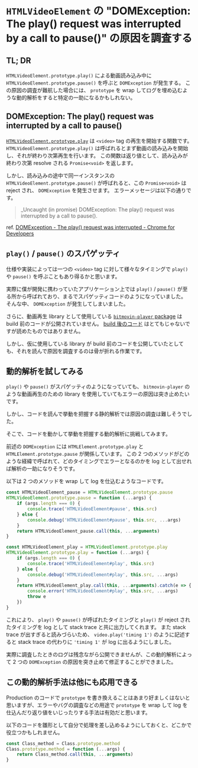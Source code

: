 # `HTMLVideoElement` の "DOMException: The play() request was interrupted by a call to pause()" の原因を調査する

## TL; DR

`HTMLVideoElement.prototype.play()` による動画読み込み中に `HTMLVideoElement.prototype.pause()` を呼ぶと `DOMException` が発生する。
この原因の調査が難航した場合には、 `prototype` を wrap してログを埋め込むような動的解析をすると特定の一助になるかもしれない。

## DOMException: The play() request was interrupted by a call to pause()

[`HTMLVideoElement.prototype.play`](https://developer.mozilla.org/en-US/docs/Web/API/HTMLMediaElement/play) は `<video>` tag の再生を開始する関数です。
`HTMLVideoElement.prototype.play()` は呼ばれるとまず動画の読み込みを開始し、それが終わり次第再生を行います。
この関数は返り値として、読み込みが終わり次第 resolve される `Promise<void>` を返します。

しかし、読み込みの途中で同一インスタンスの `HTMLVideoElement.prototype.pause()` が呼ばれると、この `Promise<void>` は reject され、 `DOMException` を発生させます。
エラーメッセージは以下の通りです。

> _Uncaught (in promise) DOMException: The play() request was interrupted by a call to pause().

ref. [DOMException - The play() request was interrupted - Chrome for Developers](https://developer.chrome.com/blog/play-request-was-interrupted/#what-is-causing-this)

## `play()` / `pause()` のスパゲッティ

仕様や実装によっては一つの `<video>` tag に対して様々なタイミングで `play()` や `pause()` を呼ぶこともあり得るかと思います。

実際に僕が開発に携わっていたアプリケーション上では `play()` / `pause()` が至る所から呼ばれており、まるでスパゲッティコードのようになっていました。
そんな中、 `DOMException` が発生してしまいました。

さらに、動画再生 library として使用している [`bitmovin-player` package](https://www.npmjs.com/package/bitmovin-player) は build 前のコードが公開されていません。
[build 後のコード](https://unpkg.com/bitmovin-player@8.134.0/bitmovinplayer.js) はとてもじゃないですが読めたものではありません。

しかし、仮に使用している library が build 前のコードを公開していたとしても、それを読んで原因を調査するのは骨が折れる作業です。

## 動的解析を試してみる

`play()` や `pause()` がスパゲッティのようになっていても、 `bitmovin-player` のような動画再生のための library を使用していてもエラーの原因は突き止めたいです。

しかし、コードを読んで挙動を把握する静的解析では原因の調査は難しそうでした。

そこで、コードを動かして挙動を把握する動的解析に挑戦してみます。

前述の `DOMException` には `HTMLElement.prototype.play` と `HTMLElement.prototype.pause` が関係しています。
この 2 つのメソッドがどのような経緯で呼ばれて、どのタイミングでエラーとなるのかを log として出せれば解析の一助になりそうです。

以下は 2 つのメソッドを wrap して log を仕込むようなコードです。
```js
const HTMLVideoElement_pause = HTMLVideoElement.prototype.pause
HTMLVideoElement.prototype.pause = function (...args) {
	if (args.length === 0) {
		console.trace('HTMLVideoElement#pause', this.src)
	} else {
		console.debug('HTMLVideoElement#pause', this.src, ...args)
	}
	return HTMLVideoElement_pause.call(this, ...arguments)
}

const HTMLVideoElement_play = HTMLVideoElement.prototype.play
HTMLVideoElement.prototype.play = function (...args) {
	if (args.length === 0) {
		console.trace('HTMLVideoElement#play', this.src)
	} else {
		console.debug('HTMLVideoElement#play', this.src, ...args)
	}
	return HTMLVideoElement_play.call(this, ...arguments).catch(e => {
		console.error('HTMLVideoElement#play', this.src, ...args)
		throw e
	})
}
```

これにより、 `play()` や `pause()` が呼ばれたタイミングと `play()` が reject されたタイミングを log として stack trace と共に出力してくれます。
また stack trace が出すぎると読みづらいため、 `video.play('timing 1')` のように記述すると stack trace の代わりに `'timing 1'` が log に出るようにしました。

実際に調査したときのログは残念ながら公開できませんが、この動的解析によって 2 つの `DOMException` の原因を突き止めて修正することができました。

## この動的解析手法は他にも応用できる

Production のコードで `prototype` を書き換えることはあまり好ましくはないと思いますが、エラーやバグの調査などの用途で `prototype` を wrap して log を仕込んだり返り値をいじったりする手法は有効だと思います。

以下のコードを雛形として自分で処理を差し込めるようにしておくと、どこかで役立つかもしれません。
```js
const Class_method = Class.prototype.method
Class.prototype.method = function (...args) {
	return Class_method.call(this, ...arguments)
}
```
